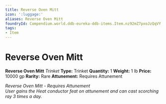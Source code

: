 ```yaml
---
title: Reverse Oven Mitt
icon: ':luggage:'
aliases: Reverse Oven Mitt
foundryId: Compendium.world.ddb-eureka-ddb-items.Item.nz92mZ7pxoJzQqVY
tags:
- Item
---
```


# Reverse Oven Mitt

**Reverse Oven Mitt**
_Trinket_
**Type:** Trinket
**Quantity:** 1
**Weight:** 1 lb
**Price:** 10000 gp
**Rarity:** Rare
**Attunement:** Requires Attunement

*Reverse Oven Mitt - Requires Attunement<br />User gains the Heat conductor feat on attunement and can cast scorching ray 3 times a day.*
